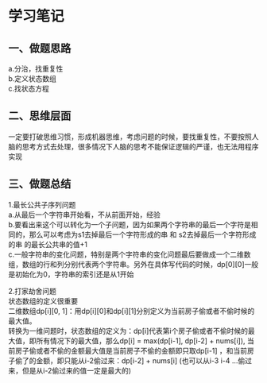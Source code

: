 学习笔记  
====  
一、做题思路  
----  
a.分治，找重复性  
b.定义状态数组  
c.找状态方程  

二、思维层面  
----  
一定要打破思维习惯，形成机器思维，考虑问题的时候，要找重复性，不要按照人脑的思考方式去处理，很多情况下人脑的思考不能保证逻辑的严谨，也无法用程序实现  

三、做题总结  
----  
1.最长公共子序列问题  
a.从最后一个字符串开始看，不从前面开始，经验  
b.要看出来这个可以转化为一个子问题，因为如果两个字符串的最后一个字符是相同的，那么可以考虑为s1去掉最后一个字符形成的串  和 s2去掉最后一个字符形成的串 的最长公共串的值+1  
c.一般字符串的变化问题，特别是两个字符串的变化问题最后要做成一个二维数组，数组的行和列分别代表两个字符串。另外在具体写代码的时候，dp[0][0]一般是初始化为0，字符串的索引还是从1开始  

2.打家劫舍问题  
状态数组的定义很重要  
二维数组dp[i][0, 1]：用dp[i][0]和dp[i][1]分别定义为当前房子偷或者不偷时候的最大值。  
转换为一维问题时，状态数组的定义为：dp[i]代表第i个房子偷或者不偷时候的最大值，即所有情况下的最大值，那么dp[i] = max(dp[i-1], dp[i-2] + nums[i]), 当前房子偷或者不偷的金额最大值是当前房子不偷的金额即只取dp[i-1]  ，和当前房子偷了的金额，即只能从i-2偷过来：dp[i-2] + nums[i]  (也可以从i-3  i-4 ...偷过来，但是从i-2偷过来的值一定是最大的)  